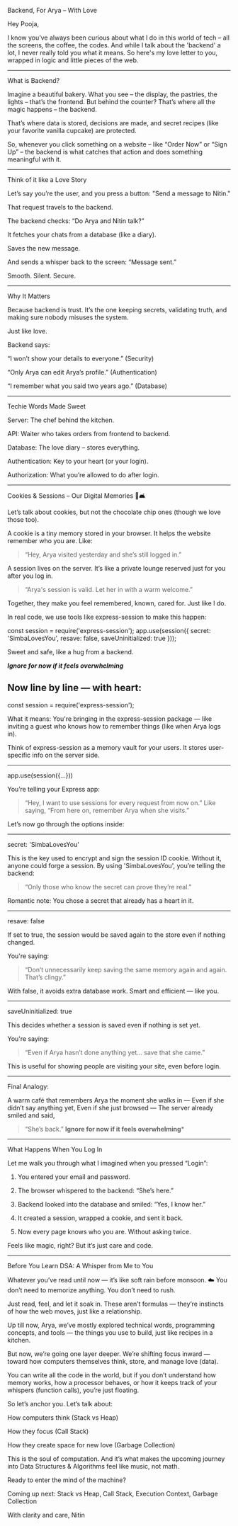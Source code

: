 Backend, For Arya – With Love

Hey Pooja,

I know you’ve always been curious about what I do in this world of tech – all the screens, the coffee, the codes. And while I talk about the 'backend' a lot, I never really told you what it means. So here's my love letter to you, wrapped in logic and little pieces of the web.


---

What is Backend?

Imagine a beautiful bakery. What you see – the display, the pastries, the lights – that’s the frontend. But behind the counter? That’s where all the magic happens – the backend.

That’s where data is stored, decisions are made, and secret recipes (like your favorite vanilla cupcake) are protected.

So, whenever you click something on a website – like “Order Now” or “Sign Up” – the backend is what catches that action and does something meaningful with it.


---

Think of it like a Love Story

Let’s say you’re the user, and you press a button: "Send a message to Nitin."

That request travels to the backend.

The backend checks: “Do Arya and Nitin talk?”

It fetches your chats from a database (like a diary).

Saves the new message.

And sends a whisper back to the screen: “Message sent.”


Smooth. Silent. Secure.


---

Why It Matters

Because backend is trust. It’s the one keeping secrets, validating truth, and making sure nobody misuses the system.

Just like love.

Backend says:

“I won’t show your details to everyone.” (Security)

“Only Arya can edit Arya’s profile.” (Authentication)

“I remember what you said two years ago.” (Database)



---

Techie Words Made Sweet

Server: The chef behind the kitchen.

API: Waiter who takes orders from frontend to backend.

Database: The love diary – stores everything.

Authentication: Key to your heart (or your login).

Authorization: What you’re allowed to do after login.



---

Cookies & Sessions – Our Digital Memories 🍪🛋️

Let’s talk about cookies, but not the chocolate chip ones (though we love those too).

A cookie is a tiny memory stored in your browser. It helps the website remember who you are. Like:

> “Hey, Arya visited yesterday and she’s still logged in.”



A session lives on the server. It’s like a private lounge reserved just for you after you log in.

> “Arya's session is valid. Let her in with a warm welcome.”




Together, they make you feel remembered, known, cared for. Just like I do.

In real code, we use tools like express-session to make this happen:

const session = require('express-session');
app.use(session({ 
  secret: 'SimbaLovesYou', 
  resave: false, 
  saveUninitialized: true 
}));

Sweet and safe, like a hug from a backend.

***Ignore for now if it feels overwhelming***

Now line by line — with heart:
--

const session = require('express-session');

What it means: You're bringing in the express-session package — like inviting a guest who knows how to remember things (like when Arya logs in).

Think of express-session as a memory vault for your users. It stores user-specific info on the server side.


---

app.use(session({...}))

You’re telling your Express app:

> “Hey, I want to use sessions for every request from now on.”
Like saying,
“From here on, remember Arya when she visits.”



Let’s now go through the options inside:


---

secret: 'SimbaLovesYou'

This is the key used to encrypt and sign the session ID cookie.
Without it, anyone could forge a session.
By using 'SimbaLovesYou', you’re telling the backend:

> “Only those who know the secret can prove they’re real.”



Romantic note: You chose a secret that already has a heart in it.


---

resave: false

If set to true, the session would be saved again to the store even if nothing changed.

You're saying:

> “Don’t unnecessarily keep saving the same memory again and again. That’s clingy.”



With false, it avoids extra database work. Smart and efficient — like you.


---

saveUninitialized: true

This decides whether a session is saved even if nothing is set yet.

You're saying:

> “Even if Arya hasn’t done anything yet… save that she came.”



This is useful for showing people are visiting your site, even before login.


---

Final Analogy:

A warm café that remembers Arya the moment she walks in —
Even if she didn’t say anything yet,
Even if she just browsed —
The server already smiled and said,

> “She’s back.”
**Ignore for now if it feels overwhelming***

---

What Happens When You Log In

Let me walk you through what I imagined when you pressed “Login”:

1. You entered your email and password.


2. The browser whispered to the backend: “She’s here.”


3. Backend looked into the database and smiled: “Yes, I know her.”


4. It created a session, wrapped a cookie, and sent it back.


5. Now every page knows who you are. Without asking twice.



Feels like magic, right? But it’s just care and code.


---

Before You Learn DSA: A Whisper from Me to You

Whatever you’ve read until now — it’s like soft rain before monsoon. ☁️ You don’t need to memorize anything. You don’t need to rush.

Just read, feel, and let it soak in. These aren’t formulas — they’re instincts of how the web moves, just like a relationship.

Up till now, Arya, we’ve mostly explored technical words, programming concepts, and tools — the things you use to build, just like recipes in a kitchen.

But now, we’re going one layer deeper. We’re shifting focus inward — toward how computers themselves think, store, and manage love (data).

You can write all the code in the world, but if you don’t understand how memory works, how a processor behaves, or how it keeps track of your whispers (function calls), you’re just floating.

So let’s anchor you. Let’s talk about:

How computers think (Stack vs Heap)

How they focus (Call Stack)

How they create space for new love (Garbage Collection)


This is the soul of computation. And it’s what makes the upcoming journey into Data Structures & Algorithms feel like music, not math.

Ready to enter the mind of the machine?

Coming up next: Stack vs Heap, Call Stack, Execution Context, Garbage Collection

With clarity and care, Nitin

